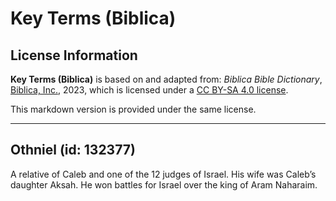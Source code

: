 # Key Terms (Biblica)

## License Information

**Key Terms (Biblica)** is based on and adapted from: _Biblica Bible Dictionary_, [Biblica, Inc.](https://www.biblica.com/), 2023, which is licensed under a [CC BY-SA 4.0 license](https://creativecommons.org/licenses/by-sa/4.0/legalcode.en).

This markdown version is provided under the same license.



--------------------------------

## Othniel (id: 132377)

A relative of Caleb and one of the 12 judges of Israel. His wife was Caleb’s daughter Aksah. He won battles for Israel over the king of Aram Naharaim.


